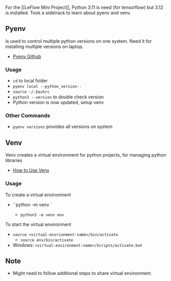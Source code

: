 For the [[LeFlow Mini Project]], Python 3.11 is need (for tensorflow) but 3.12 is installed. Took a sidetrack to learn about pyenv and venv. 

## Pyenv

Is used to control multiple python versions on one system. Need it for installing multiple versions on laptop.

- [Pyenv Github](https://github.com/pyenv/pyenv?tab=readme-ov-file#b-set-up-your-shell-environment-for-pyenv)

### Usage

- `cd` to local folder
- `pyenv local --python_version--`
- `source ~/.bashrc`
- `python3 --version` to  double check version
- Python version is now updated, setup venv 

### Other Commands
- `pyenv versions` provides all versions on system


## Venv

Venv creates a virtual environment for python projects, for managing python libraries

- [How to Use Venv](https://www.freecodecamp.org/news/how-to-setup-virtual-environments-in-python/)
### Usage

To create a virtual environment
- ``python<version> -m venv <virtual-environment-name>`
	- `python3 -m venv env`

To start the virtual environment
- `source <virtual-envrionment-name>/bin/activate`
	- `source env/bin/activate`
- Windows: `<virtual-environment-name>/Scripts/activate.bat`

## Note
 - Might need to follow additional steps to share virtual environment.

